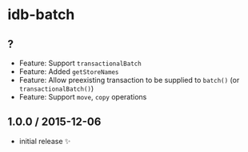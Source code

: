 # idb-batch

## ?

* Feature: Support `transactionalBatch`
* Feature: Added `getStoreNames`
* Feature: Allow preexisting transaction to be supplied to `batch()` (or `transactionalBatch()`)
* Feature: Support `move`, `copy` operations

## 1.0.0 / 2015-12-06

* initial release :sparkles:
